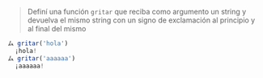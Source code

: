 > Definí una función `gritar` que reciba como argumento un string y devuelva el mismo string con un signo de exclamación al principio y al final del mismo

>
```javascript
ム gritar('hola')
  ¡hola!
ム gritar('aaaaaa')
  ¡aaaaaa!
```